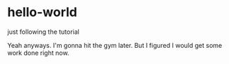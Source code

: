 # hello-world
just following the tutorial

Yeah anyways.
I'm gonna hit the gym later.
But I figured I would get some work done right now.
